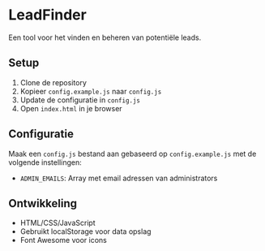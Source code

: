 # LeadFinder

Een tool voor het vinden en beheren van potentiële leads.

## Setup

1. Clone de repository
2. Kopieer `config.example.js` naar `config.js`
3. Update de configuratie in `config.js`
4. Open `index.html` in je browser

## Configuratie

Maak een `config.js` bestand aan gebaseerd op `config.example.js` met de volgende instellingen:
- `ADMIN_EMAILS`: Array met email adressen van administrators

## Ontwikkeling

- HTML/CSS/JavaScript
- Gebruikt localStorage voor data opslag
- Font Awesome voor icons 